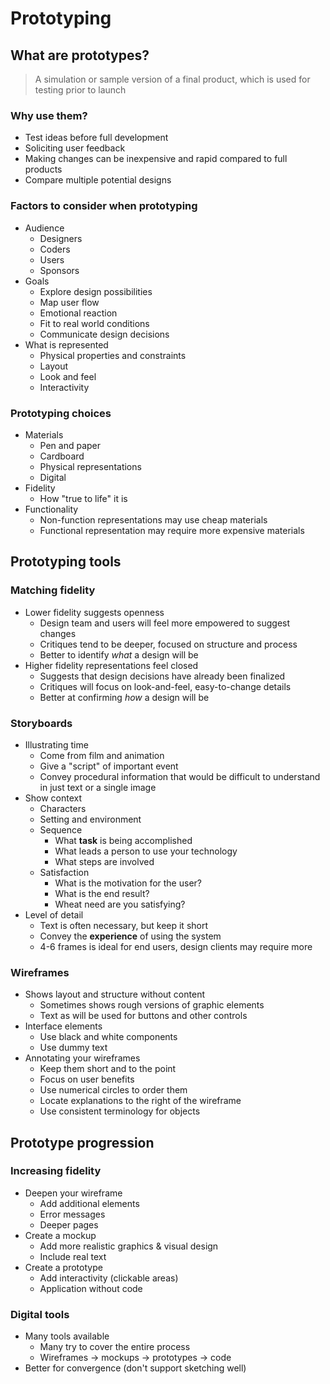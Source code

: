 # Prototyping

## What are prototypes?

> A simulation or sample version of a final product, which is used for testing prior to launch

### Why use them?

- Test ideas before full development
- Soliciting user feedback
- Making changes can be inexpensive and rapid compared to full products
- Compare multiple potential designs

### Factors to consider when prototyping

- Audience
	- Designers
	- Coders
	- Users
	- Sponsors
- Goals
	- Explore design possibilities
	- Map user flow
	- Emotional reaction
	- Fit to real world conditions
	- Communicate design decisions
- What is represented
	- Physical properties and constraints
	- Layout
	- Look and feel
	- Interactivity

### Prototyping choices

- Materials
	- Pen and paper
	- Cardboard
	- Physical representations
	- Digital
- Fidelity
	- How "true to life" it is
- Functionality
	- Non-function representations may use cheap materials
	- Functional representation may require more expensive materials

## Prototyping tools

### Matching fidelity

- Lower fidelity suggests openness
	- Design team and users will feel more empowered to suggest changes
	- Critiques tend to be deeper, focused on structure and process
	- Better to identify *what* a design will be
- Higher fidelity representations feel closed
	- Suggests that design decisions have already been finalized
	- Critiques will focus on look-and-feel, easy-to-change details
	- Better at confirming *how* a design will be

### Storyboards

- Illustrating time
	- Come from film and animation
	- Give a "script" of important event
	- Convey procedural information that would be difficult to understand in just text or a single image
- Show context
	- Characters
	- Setting and environment
	- Sequence
		- What **task** is being accomplished
		- What leads a person to use your technology
		- What steps are involved
	- Satisfaction
		- What is the motivation for the user?
		- What is the end result?
		- Wheat need are you satisfying?
- Level of detail
	- Text is often necessary, but keep it short
	- Convey the **experience** of using the system
	- 4-6 frames is ideal for end users, design clients may require more

### Wireframes

- Shows layout and structure without content
	- Sometimes shows rough versions of graphic elements
	- Text as will be used for buttons and other controls
- Interface elements
	- Use black and white components
	- Use dummy text
- Annotating your wireframes
	- Keep them short and to the point
	- Focus on user benefits
	- Use numerical circles to order them
	- Locate explanations to the right of the wireframe
	- Use consistent terminology for objects

## Prototype progression

### Increasing fidelity

- Deepen your wireframe
	- Add additional elements
	- Error messages
	- Deeper pages
- Create a mockup
	- Add more realistic graphics & visual design
	- Include real text
- Create a prototype
	- Add interactivity (clickable areas)
	- Application without code

### Digital tools

- Many tools available
	- Many try to cover the entire process
	- Wireframes -> mockups -> prototypes -> code
- Better for convergence (don't support sketching well)


